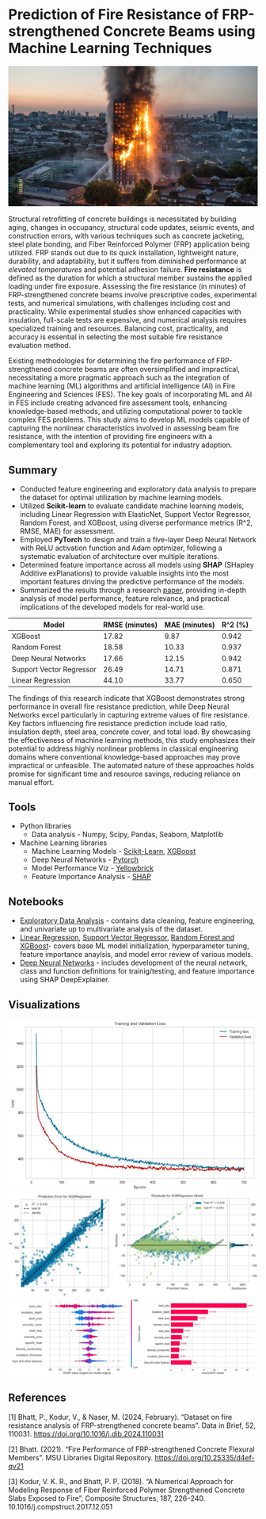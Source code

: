 # Prediction of Fire Resistance of FRP-strengthened Concrete Beams using Machine Learning Techniques

![Grenfell Fire](reports/grenfell_fire.png)

Structural retrofitting of concrete buildings is necessitated by building aging, changes in occupancy, structural code updates, seismic events, and construction errors, with various techniques such as concrete jacketing, steel plate bonding, and Fiber Reinforced Polymer (FRP) application being utilized. FRP stands out due to its quick installation, lightweight nature, durability, and adaptability, but it suffers from diminished performance at *elevated temperatures* and potential adhesion failure. **Fire resistance** is defined as the duration for which a structural member sustains the applied loading under fire exposure. Assessing the fire resistance (in minutes) of FRP-strengthened concrete beams involve prescriptive codes, experimental tests, and numerical simulations, with challenges including cost and practicality. While experimental studies show enhanced capacities with insulation, full-scale tests are expensive, and numerical analysis requires specialized training and resources. Balancing cost, practicality, and accuracy is essential in selecting the most suitable fire resistance evaluation method.

Existing methodologies for determining the fire performance of FRP-strengthened concrete beams are often oversimplified and impractical, necessitating a more pragmatic approach such as the integration of machine learning (ML) algorithms and artificial intelligence (AI) in Fire Engineering and Sciences (FES). The key goals of incorporating ML and AI in FES include creating advanced fire assessment tools, enhancing knowledge-based methods, and utilizing computational power to tackle complex FES problems. This study aims to develop ML models capable of capturing the nonlinear characteristics involved in assessing beam fire resistance, with the intention of providing fire engineers with a complementary tool and exploring its potential for industry adoption.

## Summary

* Conducted feature engineering and exploratory data analysis to prepare the dataset for optimal utilization by machine learning models.
* Utilized **Scikit-learn** to evaluate candidate machine learning models, including Linear Regression with ElasticNet, Support Vector Regressor, Random Forest, and XGBoost, using diverse performance metrics (R^2, RMSE, MAE) for assessment.
* Employed **PyTorch** to design and train a five-layer Deep Neural Network with ReLU activation function and Adam optimizer, following a systematic evaluation of architecture over multiple iterations.
* Determined feature importance across all models using **SHAP** (SHapley Additive exPlanations) to provide valuable insights into the most important features driving the predictive performance of the models.
* Summarized the results through a research [paper](), providing in-depth analysis of model performance, feature relevance, and practical implications of the developed models for real-world use.

<center>

| Model                      | RMSE (minutes) | MAE (minutes) | R^2 (%) |
|----------------------------|----------------|---------------|---------|
| XGBoost                    |     17.82      |     9.87      |  0.942  |
| Random Forest              |     18.58      |     10.33     |  0.937  |
| Deep Neural Networks       |     17.66      |     12.15     |  0.942  |
| Support Vector Regressor   |     26.49      |     14.71     |  0.871  |
| Linear Regression          |     44.10      |     33.77     |  0.650  |

</center>

The findings of this research indicate that XGBoost demonstrates strong performance in overall fire resistance prediction, while Deep Neural Networks excel particularly in capturing extreme values of fire resistance. Key factors influencing fire resistance prediction include load ratio, insulation depth, steel area, concrete cover, and total load. By showcasing the effectiveness of machine learning methods, this study emphasizes their potential to address highly nonlinear problems in classical engineering domains where conventional knowledge-based approaches may prove impractical or unfeasible. The automated nature of these approaches holds promise for significant time and resource savings, reducing reliance on manual effort.

## Tools

* Python libraries
    * Data analysis - Numpy, Scipy, Pandas, Seaborn, Matplotlib
* Machine Learning libraries
    * Machine Learning Models - [Scikit-Learn](https://scikit-learn.org/stable/), [XGBoost](https://xgboost.readthedocs.io/en/stable/)
    * Deep Neural Networks - [Pytorch](https://pytorch.org/)
    * Model Performance Viz - [Yellowbrick](https://www.scikit-yb.org/en/latest/)
    * Feature Importance Analysis - [SHAP](https://shap.readthedocs.io/en/latest/)


## Notebooks

* [Exploratory Data Analysis]() - contains data cleaning, feature engineering, and univariate up to multivariate analysis of the dataset.
* [Linear Regression](), [Support Vector Regressor](), [Random Forest and XGBoost]()- covers base ML model initialization, hyperparameter tuning, feature importance anaylsis, and model error review of various models.
* [Deep Neural Networks]() - includes development of the neural network, class and function definitions for trainig/testing, and feature importance using SHAP DeepExplainer.

## Visualizations

![DNN](reports/train_val_loss.JPG)
![xgboost_results](reports/xgboost_results.JPG)
![feature_importance](reports/feature_importance.JPG)

## References

[1] Bhatt, P., Kodur, V., & Naser, M. (2024, February). “Dataset on fire resistance analysis of FRP-strengthened concrete beams”. Data in Brief, 52, 110031. https://doi.org/10.1016/j.dib.2024.110031

[2] Bhatt. (2021). “Fire Performance of FRP-strengthened Concrete Flexural Members”. MSU Libraries Digital Repository. https://doi.org/10.25335/d4ef-qv21

[3] Kodur, V. K. R., and Bhatt, P. P. (2018). “A Numerical Approach for Modeling Response of Fiber Reinforced Polymer Strengthened Concrete Slabs Exposed to Fire”, Composite Structures, 187, 226–240. 10.1016/j.compstruct.2017.12.051




